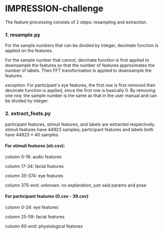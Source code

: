# IMPRESSION-challenge

The feature processing consists of 2 steps: resampling and extraction.

### 1. resample.py

For the sample numbers that can be divided by integer, decimate function is applied on the features.

For the sample number that cannot, decimate function is first applied to downsample the features so that the number of features approximates the number of labels. Then FFT transformation is applied to downsample the features.

*exception*:
For participant's eye features, the first row is first removed then decimate function is applied, since the first row is basically 0. By removing one row, the sample number is the same as that in the user manual and can be divided by integer.

### 2. extract_feats.py

participant features, stimuli features, and labels are extracted respectively.
stimuli features have 44923 samples; participant features and labels both have 44923 * 40 samples.

#### For stimuli features (sti.csv):

column 0-16: audio features

column 17-34: facial features

column 35-374: eye features

column 375-end: unknown. no explanation, just said params and pose

#### For participant features (0.csv - 39.csv)

column 0-24: eye features

column 25-59: facial features

column 60-end: physiological features
